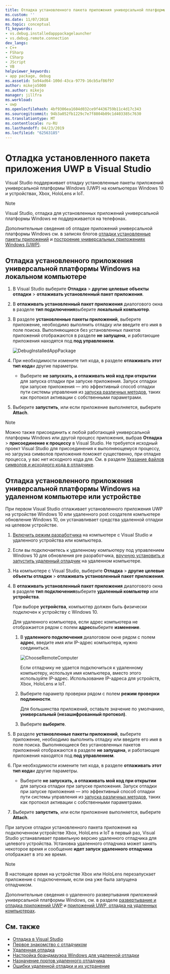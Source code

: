 ```yaml
---
title: Отладка установленного пакета приложения универсальной платформы Windows | Документация Майкрософт
ms.custom: ''
ms.date: 11/07/2018
ms.topic: conceptual
f1_keywords:
- vs.debug.installedapppackagelauncher
- vs.debug.remote.connection
dev_langs:
- C++
- FSharp
- CSharp
- JScript
- VB
helpviewer_keywords:
- app package, debug
ms.assetid: 5a94ad64-100d-43ca-9779-16cb5af86f97
author: mikejo5000
ms.author: mikejo
manager: jillfra
ms.workload:
- uwp
ms.openlocfilehash: 4bf9306ea1604d032ce9f4436759b11c4d17c343
ms.sourcegitcommit: 94b3a052fb1229c7e7f8804b09c1d403385c7630
ms.translationtype: MT
ms.contentlocale: ru-RU
ms.lasthandoff: 04/23/2019
ms.locfileid: "62563185"
---
```

# <a name="debug-an-installed-uwp-app-package-in-visual-studio"></a>Отладка установленного пакета приложения UWP в Visual Studio

Visual Studio поддерживает отладку установленные пакеты приложений универсальной платформы Windows (UWP) на компьютерах Windows 10 и устройствах, Xbox, HoloLens и IoT.

>[!NOTE]
>Visual Studio, отладка для установленных приложений универсальной платформы Windows не поддерживается на телефонах.

Дополнительные сведения об отладке приложений универсальной платформы Windows см. в записях блогов [отладки установленные пакеты приложений](https://devblogs.microsoft.com/devops/updates-for-debugging-installed-app-packages-in-visual-studio-2015-update-2/) и [построение универсальных приложениях Windows (UWP)](https://devblogs.microsoft.com/visualstudio/universal-windows-apps-targeting-windows-10-anniversary-sdk/).

## <a name="debug-an-installed-uwp-app-on-a-local-machine"></a>Отладка установленного приложения универсальной платформы Windows на локальном компьютере

1. В Visual Studio выберите **Отладка** > **другие целевые объекты отладки** > **отлаживать установленный пакет приложения**.

1. В **отлаживать установленный пакет приложения** диалогового окна в разделе **тип подключения**выберите **локальный компьютер**.

1. В разделе **установленные пакеты приложений**, выберите приложение, необходимо выполнить отладку или введите его имя в поле поиска. Выполняющиеся без установленных пакетов приложений отображаются в разделе **не запущена**, и работающие приложения находятся под **под управлением**.

   ![DebugInstalledAppPackage](../debugger/media/debug-installed-app-pkg.png "DebugInstalledAppPackage")

1. При необходимости измените тип кода, в разделе **отлаживать этот тип кода**и другие параметры.
   - Выберите **не запускать, а отлаживать мой код при открытии** для запуска отладки при запуске приложения. Запуск отладки при запуске приложения — это эффективный способ отладки пути системы управления из [запуска различных методов](/windows/uwp/xbox-apps/automate-launching-uwp-apps), таких как протокол активации с собственными параметрами.

1. Выберите **запустить**, или если приложение выполняется, выберите **Attach**.

> [!NOTE]
> Можно также присоединить к любой работающей универсальной платформы Windows или другой процесс приложения, выбрав **Отладка** > **присоединение к процессу** в Visual Studio. Не требуется исходный проект Visual Studio для присоединения к выполняющемуся процессу, но загрузка символов приложения поможет существенно, при отладке процесса, у вас нет исходного кода для. См. в разделе [Указание файлов символов и исходного кода в отладчике](specify-symbol-dot-pdb-and-source-files-in-the-visual-studio-debugger.md).

## <a name="remote"></a> Отладка установленного приложения универсальной платформы Windows на удаленном компьютере или устройстве

При первом Visual Studio отлаживает установленного приложения UWP на устройстве Windows 10 или удаленного post создателя компьютере обновление Windows 10, он устанавливает средства удаленной отладки на целевом устройстве.

1. [Включить режим разработчика](/windows/uwp/get-started/enable-your-device-for-development) на компьютере с Visual Studio и удаленного устройства или компьютера.

1. Если вы подключаетесь к удаленному компьютеру под управлением Windows 10 для обновления pre разработчика, [вручную установить и запустить удаленный отладчик](../debugger/remote-debugging.md) на удаленном компьютере.

1. На компьютере с Visual Studio, выберите **Отладка** > **другие целевые объекты отладки** > **отлаживать установленный пакет приложения**.

1. В **отлаживать установленный пакет приложения** диалогового окна в разделе **тип подключения**выберите **удаленный компьютер** или **устройства**.

   При выборе **устройства**, компьютер должен быть физически подключен к устройству с Windows 10.

   Для удаленного компьютера, если адрес компьютера не отображается рядом с полем **адрес**выберите **изменение**.

   1. В **удаленного подключения** диалоговом окне рядом с полем **адрес**, введите имя или IP-адрес компьютера, нужно соединиться.

      ![ChooseRemoteComputer](../debugger/media/debug-remote-app-pkg.png "ChooseRemoteComputer")

      Если отладчику не удается подключиться к удаленному компьютеру, используя имя компьютера, вместо этого используйте IP-адрес. Использование IP-адреса для устройств, Xbox, HoloLens и IoT.
   1. Выберите параметр проверки рядом с полем **режим проверки подлинности**.

      Для большинства приложений, оставьте значение по умолчанию, **универсальный (незашифрованный протокол)**.
   1. Выберите **выберите**.

1. В разделе **установленные пакеты приложений**, выберите приложение, необходимо выполнить отладку или введите его имя в поле поиска. Выполняющиеся без установленных пакетов приложений отображаются в разделе **не запущена**, и работающие приложения находятся под **под управлением**.

1. При необходимости измените тип кода, в разделе **отлаживать этот тип кода**и другие параметры.
   - Выберите **не запускать, а отлаживать мой код при открытии** для запуска отладки при запуске приложения. Запуск отладки при запуске приложения — это эффективный способ отладки пути системы управления из [запуска различных методов](/windows/uwp/xbox-apps/automate-launching-uwp-apps), таких как протокол активации с собственными параметрами.

1. Выберите **запустить**, или если приложение выполняется, выберите **Attach**.

При запуске отладки установленного пакета приложения на подключенном устройстве Xbox, HoloLens и IoT в первый раз, Visual Studio устанавливает правильную версию удаленного отладчика для целевого устройства. Установка удаленного отладчика может занять некоторое время и сообщение **идет запуск удаленного отладчика** отображает в это же время.

>[!NOTE]
>В настоящее время на устройстве Xbox или HoloLens перезапускает приложение с подключенным, если она уже была запущена отладчиком.

Дополнительные сведения о удаленного развертывания приложений универсальной платформы Windows, см. в разделе [развертывание и отладка приложений UWP](/windows/uwp/debug-test-perf/deploying-and-debugging-uwp-apps#advanced-remote-deployment-options) и [приложений UWP, отладка на удаленных компьютерах](run-windows-store-apps-on-a-remote-machine.md).

## <a name="see-also"></a>См. также

- [Отладка в Visual Studio](../debugger/index.md)
- [Первое знакомство с отладчиком](../debugger/debugger-feature-tour.md)
- [Удаленная отладка](../debugger/remote-debugging.md)
- [Настройка брандмауэра Windows для удаленной отладки](../debugger/configure-the-windows-firewall-for-remote-debugging.md)
- [Назначение портов удаленного отладчика](../debugger/remote-debugger-port-assignments.md)
- [Ошибки удаленной отладки и их устранение](../debugger/remote-debugging-errors-and-troubleshooting.md)
